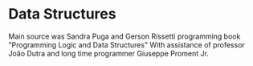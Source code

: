 # Data Structures
Main source was Sandra Puga and Gerson Rissetti programming book 
"Programming Logic and Data Structures"
With assistance of professor João Dutra and long time programmer
Giuseppe Proment Jr.